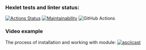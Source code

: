 ### Hexlet tests and linter status:
[![Actions Status](https://github.com/Rasalhague2020/python-project-lvl2/workflows/hexlet-check/badge.svg)](https://github.com/Rasalhague2020/python-project-lvl2/actions)
[![Maintainability](https://api.codeclimate.com/v1/badges/c0052eb4faff0e5b3bd6/maintainability)](https://codeclimate.com/github/Rasalhague2020/python-project-lvl2/maintainability)
![GitHub Actions](https://github.com/Rasalhague2020/python-project-lvl2/workflows/main/badge.svg)

### Video example

The process of installation and working with module:
[![asciicast](https://asciinema.org/a/eQWMvJummVGbjTSX760zPRz39.svg)](https://asciinema.org/a/eQWMvJummVGbjTSX760zPRz39)
